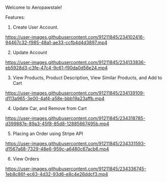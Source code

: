 Welcome to Aeropawstale!  

Features: 
  1. Create User Account.

https://user-images.githubusercontent.com/91211845/234102416-94467c32-f985-48a1-ae33-ccfb4d4d3897.mp4

  2. Update Account
 
https://user-images.githubusercontent.com/91211845/234133836-eb5928d3-c3fe-47c4-9c61-f90da0d56e24.mp4

  3. View Products, Product Description, View Similar Products, and Add to Cart

https://user-images.githubusercontent.com/91211845/234139109-d113a965-3e00-4af4-a58e-bbb19a23affb.mp4

  4. Update Car, and Remove from Cart

https://user-images.githubusercontent.com/91211845/234318785-d399887e-89a3-45f8-85d8-12885667495b.mp4

  5. Placing an Order using Stripe API

https://user-images.githubusercontent.com/91211845/234331593-d1567a68-7329-48e6-959c-a6480c67acb6.mp4

  6. View Orders

https://user-images.githubusercontent.com/91211845/234336745-1eb8c86f-ec63-4d32-93d6-e8c4e26ddcf3.mp4
